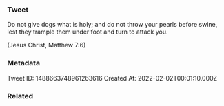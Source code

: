 ### Tweet
Do not give dogs what is holy; and do not throw your pearls before swine, lest they trample them under foot and turn to attack you.

(Jesus Christ, Matthew 7:6)

### Metadata
Tweet ID: 1488663748961263616
Created At: 2022-02-02T00:01:10.000Z

### Related

